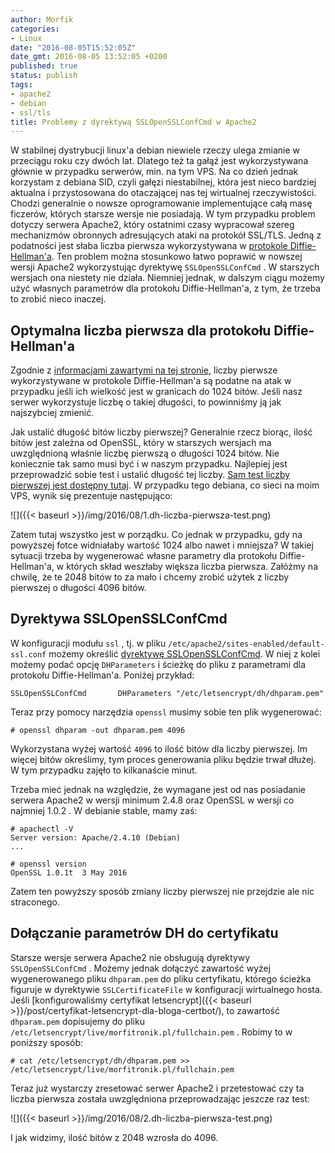 ```yaml
---
author: Morfik
categories:
- Linux
date: "2016-08-05T15:52:05Z"
date_gmt: 2016-08-05 13:52:05 +0200
published: true
status: publish
tags:
- apache2
- debian
- ssl/tls
title: Problemy z dyrektywą SSLOpenSSLConfCmd w Apache2
---
```


W stabilnej dystrybucji linux'a debian niewiele rzeczy ulega zmianie w przeciągu roku czy dwóch lat.
Dlatego też ta gałąź jest wykorzystywana głównie w przypadku serwerów, min. na tym VPS. Na co dzień
jednak korzystam z debiana SID, czyli gałęzi niestabilnej, która jest nieco bardziej aktualna i
przystosowana do otaczającej nas tej wirtualnej rzeczywistości. Chodzi generalnie o nowsze
oprogramowanie implementujące całą masę ficzerów, których starsze wersje nie posiadają. W tym
przypadku problem dotyczy serwera Apache2, który ostatnimi czasy wypracował szereg mechanizmów
obronnych adresujących ataki na protokół SSL/TLS. Jedną z podatności jest słaba liczba pierwsza
wykorzystywana w [protokole
Diffie-Hellman'a](https://pl.wikipedia.org/wiki/Protok%C3%B3%C5%82_Diffiego-Hellmana). Ten problem
można stosunkowo łatwo poprawić w nowszej wersji Apache2 wykorzystując dyrektywę `SSLOpenSSLConfCmd`
. W starszych wersjach ona niestety nie działa. Niemniej jednak, w dalszym ciągu możemy użyć
własnych parametrów dla protokołu Diffie-Hellman'a, z tym, że trzeba to zrobić nieco inaczej.

<!--more-->
## Optymalna liczba pierwsza dla protokołu Diffie-Hellman'a

Zgodnie z [informacjami zawartymi na tej
stronie](https://raymii.org/s/tutorials/Strong_SSL_Security_On_Apache2.html#Logjam_\(DH_EXPORT\)),
liczby pierwsze wykorzystywane w protokole Diffie-Hellman'a są podatne na atak w przypadku jeśli ich
wielkość jest w granicach do 1024 bitów. Jeśli nasz serwer wykorzystuje liczbę o takiej długości, to
powinniśmy ją jak najszybciej zmienić.

Jak ustalić długość bitów liczby pierwszej? Generalnie rzecz biorąc, ilość bitów jest zależna od
OpenSSL, który w starszych wersjach ma uwzględnioną właśnie liczbę pierwszą o długości 1024 bitów.
Nie koniecznie tak samo musi być i w naszym przypadku. Najlepiej jest przeprowadzić sobie test i
ustalić długość tej liczby. [Sam test liczby pierwszej jest dostępny
tutaj](https://weakdh.org/sysadmin.html). W przypadku tego debiana, co sieci na moim VPS, wynik się
prezentuje następująco:

![]({{< baseurl >}}/img/2016/08/1.dh-liczba-pierwsza-test.png)

Zatem tutaj wszystko jest w porządku. Co jednak w przypadku, gdy na powyższej fotce widniałaby
wartość 1024 albo nawet i mniejsza? W takiej sytuacji trzeba by wygenerować własne parametry dla
protokołu Diffie-Hellman'a, w których skład weszłaby większa liczba pierwsza. Załóżmy na chwilę, że
te 2048 bitów to za mało i chcemy zrobić użytek z liczby pierwszej o długości 4096 bitów.

## Dyrektywa SSLOpenSSLConfCmd

W konfiguracji modułu `ssl` , tj. w pliku `/etc/apache2/sites-enabled/default-ssl.conf` możemy
określić [dyrektywę
SSLOpenSSLConfCmd](https://httpd.apache.org/docs/trunk/mod/mod_ssl.html#sslopensslconfcmd). W niej z
kolei możemy podać opcję `DHParameters` i ścieżkę do pliku z parametrami dla protokołu
Diffie-Hellman'a. Poniżej przykład:

    SSLOpenSSLConfCmd       DHParameters "/etc/letsencrypt/dh/dhparam.pem"

Teraz przy pomocy narzędzia `openssl` musimy sobie ten plik wygenerować:

    # openssl dhparam -out dhparam.pem 4096

Wykorzystana wyżej wartość `4096` to ilość bitów dla liczby pierwszej. Im więcej bitów określimy,
tym proces generowania pliku będzie trwał dłużej. W tym przypadku zajęło to kilkanaście minut.

Trzeba mieć jednak na względzie, że wymagane jest od nas posiadanie serwera Apache2 w wersji minimum
2.4.8 oraz OpenSSL w wersji co najmniej 1.0.2 . W debianie stable, mamy zaś:

    # apachectl -V
    Server version: Apache/2.4.10 (Debian)
    ...

    # openssl version
    OpenSSL 1.0.1t  3 May 2016

Zatem ten powyższy sposób zmiany liczby pierwszej nie przejdzie ale nic straconego.

## Dołączanie parametrów DH do certyfikatu

Starsze wersje serwera Apache2 nie obsługują dyrektywy `SSLOpenSSLConfCmd` . Możemy jednak dołączyć
zawartość wyżej wygenerowanego pliku `dhparam.pem` do pliku certyfikatu, którego ścieżka figuruje w
dyrektywie `SSLCertificateFile` w konfiguracji wirtualnego hosta. Jeśli [konfigurowaliśmy certyfikat
letsencrypt]({{< baseurl >}}/post/certyfikat-letsencrypt-dla-bloga-certbot/), to zawartość
`dhparam.pem` dopisujemy do pliku `/etc/letsencrypt/live/morfitronik.pl/fullchain.pem` . Robimy to w
poniższy sposób:

    # cat /etc/letsencrypt/dh/dhparam.pem >> /etc/letsencrypt/live/morfitronik.pl/fullchain.pem

Teraz już wystarczy zresetować serwer Apache2 i przetestować czy ta liczba pierwsza została
uwzględniona przeprowadzając jeszcze raz test:

![]({{< baseurl >}}/img/2016/08/2.dh-liczba-pierwsza-test.png)

I jak widzimy, ilość bitów z 2048 wzrosła do 4096.
